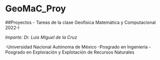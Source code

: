 # GeoMaC_Proy
##Proyectos - Tareas de la clase Geofísica Matemática y Computacional 2022-I

*Imparte: Dr. Luis Miguel de la Cruz*

-Universidad Nacional Autónoma de México
-Posgrado en Ingeniería 
-Posgrado en Exploración y Explotación de Recursos Naturales

